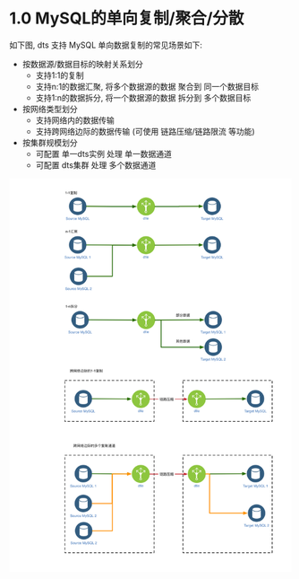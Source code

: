 # 1.0 MySQL的单向复制/聚合/分散
如下图, dts 支持 MySQL 单向数据复制的常见场景如下: 
- 按数据源/数据目标的映射关系划分
	- 支持1:1的复制
	- 支持n:1的数据汇聚, 将多个数据源的数据 聚合到 同一个数据目标
	- 支持1:n的数据拆分, 将一个数据源的数据 拆分到 多个数据目标
- 按网络类型划分
	- 支持网络内的数据传输
	- 支持跨网络边际的数据传输 (可使用 链路压缩/链路限流 等功能)
- 按集群规模划分
	- 可配置 单一dts实例 处理 单一数据通道
	- 可配置 dts集群 处理 多个数据通道

![](1.0_mysql_replication.png) 
